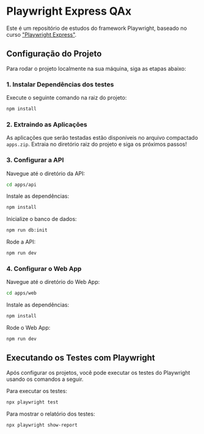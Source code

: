 # Playwright Express QAx

Este é um repositório de estudos do framework Playwright, baseado no curso ["Playwright Express"](https://www.udemy.com/course/playwright-express/).

## Configuração do Projeto

Para rodar o projeto localmente na sua máquina, siga as etapas abaixo:

### 1. Instalar Dependências dos testes

Execute o seguinte comando na raiz do projeto:

```bash
npm install
```

### 2. Extraindo as Aplicações

As aplicações que serão testadas estão disponíveis no arquivo compactado `apps.zip`. Extraia no diretório raiz do projeto e siga os próximos passos!

### 3. Configurar a API
Navegue até o diretório da API:
```bash
cd apps/api
```

Instale as dependências:
```bash
npm install
```

Inicialize o banco de dados:
```bash
npm run db:init
```

Rode a API:
```bash
npm run dev
```

### 4. Configurar o Web App
Navegue até o diretório do Web App:
```bash
cd apps/web
```

Instale as dependências:
```bash
npm install
```

Rode o Web App:
```bash
npm run dev
```

## Executando os Testes com Playwright
Após configurar os projetos, você pode executar os testes do Playwright usando os comandos a seguir.

Para executar os testes:
```bash
npx playwright test
```

Para mostrar o relatório dos testes:
```bash
npx playwright show-report
```